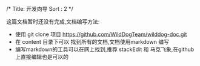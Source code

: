 /*
Title: 开发向导
Sort : 2
*/

这篇文档暂时还没有完成,文档编写方法:   

* 使用 git clone 项目 https://github.com/WildDogTeam/wilddog-doc.git
* 在 content 目录下可以 找到所有的文档,文档使用markdown 编写
* 编写markdown的工具可以在网上找到,推荐 stackEdit 和 马克飞象,在github上直接编辑也是可以的

